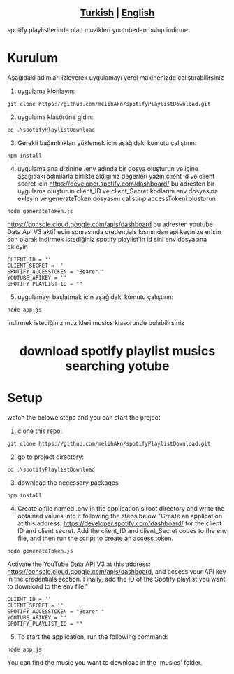 <h2 align="center"> <a href="#tr">Turkish</a> | <a href="#eng">English</a>  </h2>
spotify playlistlerinde olan muzikleri youtubedan bulup indirme

# Kurulum 

Aşağıdaki adımları izleyerek uygulamayı yerel makinenizde çalıştırabilirsiniz
1. uygulama klonlayın:
```shell
git clone https://github.com/melihAkn/spotifyPlaylistDownload.git
```

2. uygulama klasörüne gidin:

```shell
cd .\spotifyPlaylistDownload
```

3. Gerekli bağımlılıkları yüklemek için aşağıdaki komutu çalıştırın:

```shell
npm install
```

4. uygulama ana dizinine .env adında bir dosya oluşturun ve içine aşağıdaki adımlarla birlikte aldıgınız degerleri yazın
client id ve client secret için https://developer.spotify.com/dashboard/ bu adresten bir uygulama oluşturun
client_ID ve client_Secret kodlarını env dosyasına ekleyin ve generateToken dosyasını çalıstırıp accessTokeni olusturun

```shell
node generateToken.js
```

https://console.cloud.google.com/apis/dashboard bu adresten youtube Data Api V3 aktif edin sonrasında credentials kısmından api keyinize erişin
son olarak indirmek istediğiniz spotify playlist'in id sini env dosyasına ekleyin
```shell
CLIENT_ID = ''
CLIENT_SECRET = ''
SPOTIFY_ACCESSTOKEN = "Bearer "
YOUTUBE_APIKEY = ''
SPOTIFY_PLAYLIST_ID = ""
```

5. uygulamayı başlatmak için aşağıdaki komutu çalıştırın:


```shell
node app.js
```
indirmek istediğiniz muzikleri musics klasorunde bulabilirsiniz

<h1 id="eng" align="center">download spotify playlist musics searching yotube </h1>
    
# Setup

watch the belowe steps and you can start the project
1. clone this repo:
```shell
git clone https://github.com/melihAkn/spotifyPlaylistDownload.git
```

2. go to project directory:

```shell
cd .\spotifyPlaylistDownload
```

3. download the necessary packages 

```shell
npm install
```
4. Create a file named .env in the application's root directory and write the obtained values into it following the steps below
"Create an application at this address: https://developer.spotify.com/dashboard/ for the client ID and client secret. Add the client_ID and client_Secret codes to the env file, and then run the script to create an access token.

```shell
node generateToken.js
```

Activate the YouTube Data API V3 at this address: https://console.cloud.google.com/apis/dashboard, and access your API key in the credentials section.
Finally, add the ID of the Spotify playlist you want to download to the env file."

```shell
CLIENT_ID = ''
CLIENT_SECRET = ''
SPOTIFY_ACCESSTOKEN = "Bearer "
YOUTUBE_APIKEY = ''
SPOTIFY_PLAYLIST_ID = ""
```

5. To start the application, run the following command:

```shell
node app.js
```
You can find the music you want to download in the 'musics' folder.